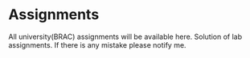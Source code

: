 # Assignments
All university(BRAC) assignments will be available here.
Solution of lab assignments.
If there is any mistake please notify me.
